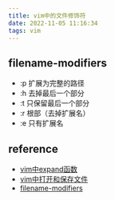 ```yaml
---
title: vim中的文件修饰符  
date: 2022-11-05 11:16:34  
tags: vim  
---
```


## filename-modifiers
- :p 扩展为完整的路径
- :h 去掉最后一个部分
- :t 只保留最后一个部分
- :r 根部（去掉扩展名）
- :e 只有扩展名

## reference
- [vim中expand函数](https://blog.csdn.net/lengye7/article/details/79348035)
- [vim中打开和保存文件](https://www.cnblogs.com/Chary/p/9729582.html)
- [filename-modifiers](https://neovim.io/doc/user/cmdline.html#filename-modifiers)